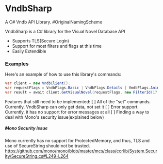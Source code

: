 # VndbSharp
A C# Vndb API Library. #OriginalNamingScheme

VndbSharp is a C# library for the Visual Novel Database API

  - Supports TLS(Secure Login)
  - Support for most filters and flags at this time
  - Easily Extendible

### Examples
Here's an example of how to use this library's commands:

```csharp
var client = new VndbClient();
var requestFlags = VndbFlags.Basic | VndbFlags.Details | VndbFlags.Anime | VndbFlags.Tags | VndbFlags.Stats | VndbFlags.Screens | VndbFlags.Relations;
var result = await client.GetVisualNovel(requestFlags, new FilterId(17, FilterOperator.Equal));
```


Features that still need to be implemented:
  [ ] All of the "set" commands. Currently, VndbSharp can only get data, not set it
  [ ] Error support. Currently, it has no support for error messages at all
  [ ] Finding a way to deal with Mono's security issue(explained below)



##### Mono Security Issue
Mono currently has no support for ProtectedMemory, and thus, TLS and use of SecureString should not be trusted.
https://github.com/mono/mono/blob/master/mcs/class/corlib/System.Security/SecureString.cs#L249-L264
